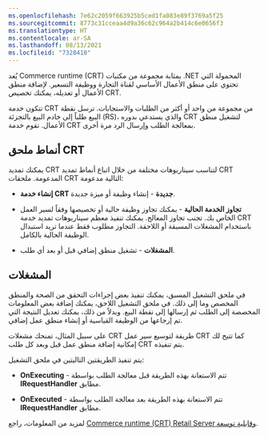 ```yaml
---
ms.openlocfilehash: 7e62c2059f663925b5ced1fa083e89f3769a5f25
ms.sourcegitcommit: 8773c31cceaa4d9a36c62c964a2b414c6e0656f3
ms.translationtype: HT
ms.contentlocale: ar-SA
ms.lasthandoff: 08/13/2021
ms.locfileid: "7328410"
---
```

يُعد Commerce runtime (CRT) بمثابة مجموعة من مكتبات ‎.NET المحمولة التي تحتوي على منطق الأعمال الأساسي لقناة التجارة ووظيفة التسعير. لإضافة منطق الأعمال أو تعديله، يمكنك تخصيص CRT.  

تتكون خدمة CRT من مجموعة من واحد أو أكثر من الطلبات والاستجابات. ترسل نقطة البيع طلباً إلى خادم البيع بالتجزئة (RS)، والذي يستدعي بدوره CRT لتشغيل منطق الأعمال. تقوم خدمة CRT بمعالجة الطلب وإرسال الرد مرة أخرى.

## <a name="crt-extension-patterns"></a>أنماط ملحق CRT

يمكنك تمديد CRT لتناسب سيناريوهات مختلفة من خلال اتباع أنماط تمديد CRT المدعومة. ملحقات CRT التالية مدعومة:

-  **إنشاء خدمة CRT جديدة** - إنشاء وظيفة أو ميزة جديدة.

-  **تجاوز الخدمة الحالية** - يمكنك تجاوز وظيفة حالية أو تخصيصها وفقاً لسير العمل الخاص بك. تجنب تجاوز المعالج. يمكنك تنفيذ معظم سيناريوهات تمديد خدمة CRT باستخدام المشغلات المسبقة أو اللاحقة. التجاوز مطلوب فقط عندما تريد استبدال الوظيفة الحالية بالكامل.

-  **المشغلات** - تشغيل منطق إضافي قبل أو بعد أي طلب.

## <a name="triggers"></a>المشغلات
في ملحق التشغيل المسبق، يمكنك تنفيذ بعض إجراءات التحقق من الصحة والمنطق المخصص وما إلى ذلك.
في ملحق التشغيل اللاحق، يمكنك إضافة بعض المعلومات المخصصة إلى الطلب ثم إرسالها إلى نقطة البيع. وبدلاً من ذلك، يمكنك تعديل النتيجة التي تم إرجاعها من الوظيفة القياسية أو إنشاء منطق عمل إضافي.

على سبيل المثال، تمنحك مشغلات CRT طريقة لتوسيع سير عمل CRT كما تتيح لك إمكانية إضافة منطق عمل قبل وبعد كل طلب CRT يتم تنفيذه. 

يتم تنفيذ الطريقتين التاليتين في ملحق التشغيل:

- **OnExecuting** - تتم الاستعانة بهذه الطريقة قبل معالجة الطلب بواسطة **‎IRequestHandler** مطابق.

- **OnExecuted** - تتم الاستعانة بهذه الطريقة بعد معالجة الطلب بواسطة **‎IRequestHandler** مطابق.

لمزيد من المعلومات، راجع [Commerce runtime (CRT) ‏‫وقابلية توسعة Retail Server‬](/dynamics365/commerce/dev-itpro/commerce-runtime-extensibility/?azure-portal=true).

